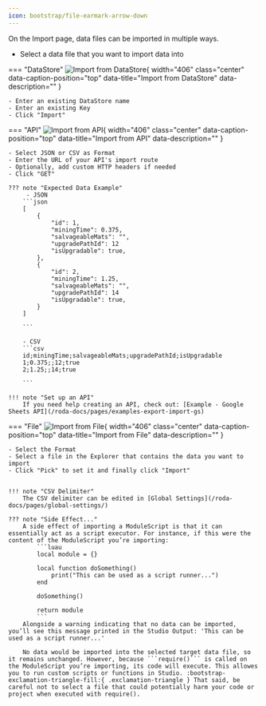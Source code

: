 ```yaml
---
icon: bootstrap/file-earmark-arrow-down
---
```


On the Import page, data files can be imported in multiple ways.

- Select a data file that you want to import data into

=== "DataStore"
    ![Import from DataStore](/roda-docs/img/import-datastore.gif){ width="406" class="center" data-caption-position="top" data-title="Import from DataStore" data-description="" }

    - Enter an existing DataStore name
    - Enter an existing Key
    - Click "Import"

=== "API"
    ![Import from API](/roda-docs/img/import-api.gif){ width="406" class="center" data-caption-position="top" data-title="Import from API" data-description="" }

    - Select JSON or CSV as Format
    - Enter the URL of your API's import route
    - Optionally, add custom HTTP headers if needed
    - Click "GET"

    ??? note "Expected Data Example"
         - JSON
        ```json
        [
            {
                "id": 1,
                "miningTime": 0.375,
                "salvageableMats": "",
                "upgradePathId": 12
                "isUpgradable": true,
            },
            {
                "id": 2,
                "miningTime": 1.25,
                "salvageableMats": "",
                "upgradePathId": 14
                "isUpgradable": true,
            }
        ]

        ```

        - CSV
        ```csv
        id;miningTime;salvageableMats;upgradePathId;isUpgradable
        1;0.375;;12;true
        2;1.25;;14;true

        ```
        
    !!! note "Set up an API"
        If you need help creating an API, check out: [Example - Google Sheets API](/roda-docs/pages/examples-export-import-gs)

=== "File"
    ![Import from File](/roda-docs/img/import-file.gif){ width="406" class="center" data-caption-position="top" data-title="Import from File" data-description="" }
    
    - Select the Format
    - Select a file in the Explorer that contains the data you want to import
    - Click "Pick" to set it and finally click "Import"
        
    
    !!! note "CSV Delimiter"
        The CSV delimiter can be edited in [Global Settings](/roda-docs/pages/global-settings/)
    
    ??? note "Side Effect..."
        A side effect of importing a ModuleScript is that it can essentially act as a script executor. For instance, if this were the content of the ModuleScript you’re importing:
            ```luau
            local module = {}

            local function doSomething()
                print("This can be used as a script runner...")
            end

            doSomething()

            return module
            ```
        Alongside a warning indicating that no data can be imported, you’ll see this message printed in the Studio Output: 'This can be used as a script runner...'

        No data would be imported into the selected target data file, so it remains unchanged. However, because ```require()``` is called on the ModuleScript you’re importing, its code will execute. This allowes you to run custom scripts or functions in Studio. :bootstrap-exclamation-triangle-fill:{ .exclamation-triangle } That said, be careful not to select a file that could potentially harm your code or project when executed with require().